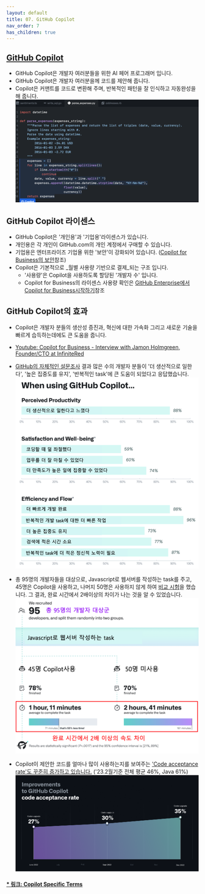 ```yaml
---
layout: default
title: 07. GitHub Copilot
nav_order: 7
has_children: true
---
```


## [GitHub Copilot](https://github.com/features/copilot/)
- GitHub Copilot은 개발자 여러분들을 위한 AI 페어 프로그래머 입니다.
- GitHub Copilot은 개발자 여러분을께 코드를 제안해 줍니다. 
- Copilot은 커맨트를 코드로 변환해 주며, 반복적인 패턴을 잘 인식하고 자동완성을 해 줍니다. 
![image](../assets/images/copilot-wide.png)

## GitHub Copilot 라이센스
- GitHub Copilot은 '개인용'과 '기업용'라이센스가 있습니다. 
- 개인용은 각 개인이 GitHub.com의 개인 계정에서 구매할 수 있습니다. 
- 기업용은 엔터프라이즈 기업욜 위한 '보안'이 강화되어 있습니다. ([Copilot for Business의 보안](03.cfb-security.md)참조)
- Copilot은 기본적으로 _월별 사용량 기반으로 결제_되는 구조 입니다. 
    - '사용량'은 Copilot을 사용하도록 할당된 '개발자 수' 입니다. 
    - Copilot for Business의 라이센스 사용량 확인은 [GitHub Enterprise에서 Copilot for Business시작하기](./01.GHE-start-cfb.md)참조

## GitHub Copilot의 효과
- Copilot은 개발자 분들의 생산성 증진과, 혁신에 대한 가속화 그리고 새로운 기술을 빠르게 습득하는데에도 큰 도움을 줍니다. 
- [Youtube: Copilot for Business - Interview with Jamon Holmgreen, Founder/CTO at InfiniteRed](https://youtu.be/SWvS2A5vBmA)

- [GitHub의 자체적인 설문조사](https://github.blog/2022-09-07-research-quantifying-github-copilots-impact-on-developer-productivity-and-happiness/
) 결과 많은 수의 개발자 분들이 '더 생산적으로 일한다', '높은 집중도를 유지', '반복적인 task'에 큰 도움이 되었다고 응답했습니다. 
![image](../assets/images/copilot-survey.png)

- 총 95명의 개발자들을 대상으로, Javascript로 웹서버를 작성하는 task를 주고, 45명은 Copilot을 사용하고, 나머지 50명은 사용하지 않게 하여 [비교 시험](https://github.blog/2022-09-07-research-quantifying-github-copilots-impact-on-developer-productivity-and-happiness/#figure-summary-of-the-experiment-process-and-results)을 했습니다. 그 결과, 완료 시간에서 2배이상의 차이가 나는 것을 알 수 있었습니다.
![image](../assets/images/copilot-comp-test.png)

- Copilot이 제안한 코드를 얼마나 많이 사용하는지를 보여주는 ['Code acceptance rate'도 꾸준히 증가하고 있습니다.](https://github.blog/2023-02-14-github-copilot-now-has-a-better-ai-model-and-new-capabilities/#a-more-powerful-ai-model-and-better-code-suggestions) ('23.2월기준 전체 평균 46%, Java 61%)
![image](../assets/images/Copilot-codeacceptance.webp)


#### [* 링크: Copilot Specific Terms](https://github.com/customer-terms/github-copilot-product-specific-terms)